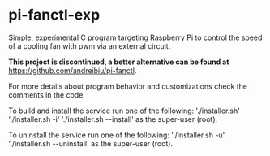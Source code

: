 # pi-fanctl-exp
Simple, experimental C program targeting Raspberry Pi to control the speed of a cooling fan with pwm via an external circuit.

**This project is discontinued, a better alternative can be found at** https://github.com/andreibiu/pi-fanctl.

For more details about program behavior and customizations check the comments in the code.

To build and install the service run one of the following:
    './installer.sh'
    './installer.sh -i'
    './installer.sh --install'
as the super-user (root).

To uninstall the service run one of the following:
    './installer.sh -u'
    './installer.sh --uninstall'
as the super-user (root).
